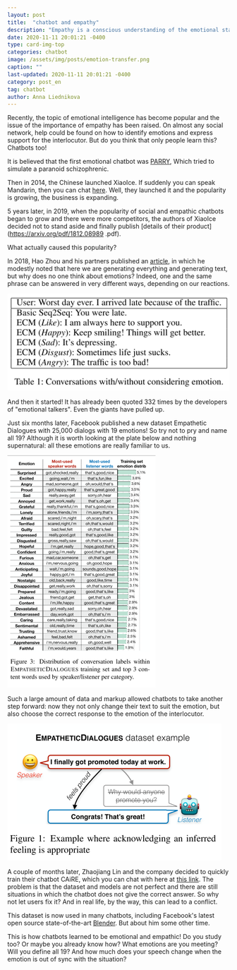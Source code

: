 ```yaml
---
layout: post
title:  "chatbot and empathy"
description: "Empathy is a conscious understanding of the emotional state of another person, his mood. It would seem that the ability is human, but an increasing number of chatbots are also able to show empathy for the interlocutor."
date: 2020-11-11 20:01:21 -0400
type: card-img-top
categories: chatbot
image: /assets/img/posts/emotion-transfer.png
caption: ""
last-updated: 2020-11-11 20:01:21 -0400
category: post_en
tag: chatbot
author: Anna Liednikova
---
```


Recently, the topic of emotional intelligence has become popular and the issue of the importance of empathy has been raised. On almost any social network, help could be found on how to identify emotions and express support for the interlocutor. But do you think that only people learn this? Chatbots too!


It is believed that the first emotional chatbot was [PARRY](https://www.botlibre.com/bot.), Which tried to simulate a paranoid schizophrenic.


Then in 2014, the Chinese launched XiaoIce. If suddenly you can speak Mandarin, then you can chat [here](https://www.msxiaobing.com/). Well, they launched it and the popularity is growing, the business is expanding.


5 years later, in 2019, when the popularity of social and empathic chatbots began to grow and there were more competitors, the authors of XiaoIce decided not to stand aside and finally publish [details of their product](https://arxiv.org/pdf/1812.08989 .pdf).


What actually caused this popularity?


In 2018, Hao Zhou and his partners published an [article](https://arxiv.org/abs/1704.01074), in which he modestly noted that here we are generating everything and generating text, but why does no one think about emotions? Indeed, one and the same phrase can be answered in very different ways, depending on our reactions.

  <img src="/assets/img/posts/emotion-transfer.png">

And then it started! It has already been quoted 332 times by the developers of "emotional talkers". Even the giants have pulled up.


Just six months later, Facebook published a new dataset Empathetic Dialogues with 25,000 dialogs with 19 emotions! So try not to pry and name all 19? Although it is worth looking at the plate below and nothing supernatural: all these emotions are really familiar to us.

  <img src="/assets/img/posts/emotions.png">

Such a large amount of data and markup allowed chatbots to take another step forward: now they not only change their text to suit the emotion, but also choose the correct response to the emotion of the interlocutor.

  <img src="/assets/img/posts/empadialogs.png">

A couple of months later, Zhaojiang Lin and the company decided to quickly train their chatbot CAiRE, which you can chat with here at [this link](http://eez115.ece.ust.hk:8899/). The problem is that the dataset and models are not perfect and there are still situations in which the chatbot does not give the correct answer. So why not let users fix it? And in real life, by the way, this can lead to a conflict.


This dataset is now used in many chatbots, including Facebook's latest open source state-of-the-art [Blender](https://venturebeat.com/2020/04/29/facebook-open-sources-blender-a-chatbot-that-people-say-feels-more-human/). But about him some other time.


This is how chatbots learned to be emotional and empathic! Do you study too? Or maybe you already know how? What emotions are you meeting? Will you define all 19? And how much does your speech change when the emotion is out of sync with the situation?
